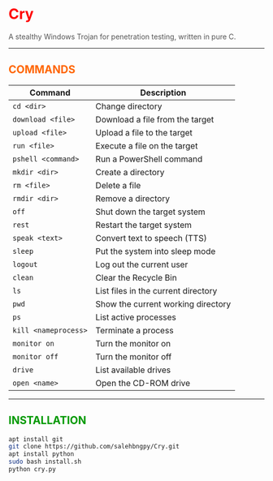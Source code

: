 # <span style="color: #ff0000;">Cry</span>  
<span style="color: #555;">A stealthy Windows Trojan for penetration testing, written in pure C.</span>  

---

## <span style="color: #ff6600;">COMMANDS</span>  

| Command                     | Description                                  |  
|-----------------------------|----------------------------------------------|  
| `cd <dir>`                  | Change directory                            |  
| `download <file>`           | Download a file from the target             |  
| `upload <file>`             | Upload a file to the target                 |  
| `run <file>`                | Execute a file on the target                |  
| `pshell <command>`          | Run a PowerShell command                    |  
| `mkdir <dir>`               | Create a directory                          |  
| `rm <file>`                 | Delete a file                               |  
| `rmdir <dir>`               | Remove a directory                          |  
| `off`                       | Shut down the target system                 |  
| `rest`                      | Restart the target system                   |  
| `speak <text>`              | Convert text to speech (TTS)                |  
| `sleep`                     | Put the system into sleep mode              |  
| `logout`                    | Log out the current user                    |  
| `clean`                     | Clear the Recycle Bin                       |  
| `ls`                        | List files in the current directory         |  
| `pwd`                       | Show the current working directory          |  
| `ps`                        | List active processes                       |  
| `kill <nameprocess>`        | Terminate a process                         |  
| `monitor on`                | Turn the monitor on                         |  
| `monitor off`               | Turn the monitor off                        |  
| `drive`                     | List available drives                       |  
| `open <name>`               | Open the CD-ROM drive                       |  

---

## <span style="color: #009900;">INSTALLATION</span>  

```bash
apt install git  
git clone https://github.com/salehbngpy/Cry.git  
apt install python  
sudo bash install.sh  
python cry.py 
